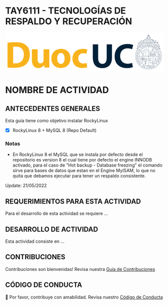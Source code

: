 # TAY6111 - TECNOLOGÍAS DE RESPALDO Y RECUPERACIÓN

<p align="left" style="text-align:left;">
  <a href="https://www.duoc.cl/">
    <img alt="Github Universe" src="img/logo.png" width="1040"/>
  </a>
</p>

# NOMBRE DE ACTIVIDAD

## ANTECEDENTES GENERALES

Esta guía tiene como objetivo instalar RockyLinux

- [x] RockyLinux 8 + MySQL 8 (Repo Default)

### Notas

- En RockyLinux 8 el MySQL que se instala por defecto desde el repositorio es version 8 el cual tiene por defecto el engine INNODB activado, para el caso de "Hot backup - Database freezing" el comando sirve para bases de datos que estan en el Engine MyISAM, lo que no quita que debamos ejecutar para tener un respaldo consistente.

Update: 21/05/2022

## REQUERIMIENTOS PARA ESTA ACTIVIDAD

Para el desarrollo de esta actividad se requiere ...

## DESARROLLO DE ACTIVIDAD

Esta actividad consiste en ...

## CONTRIBUCIONES

Contribuciones son bienvenidas! Revisa nuestra [Guía de Contribuciones](./docs/contributors.md)

## CÓDIGO DE CONDUCTA

👋 Por favor, contribuye con amabilidad. Revisa nuestro [Código de Conducta](./docs/CODE_OF_CONDUCT.md)
